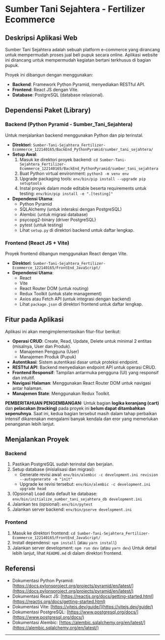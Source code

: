 # Sumber Tani Sejahtera - Fertilizer Ecommerce

## Deskripsi Aplikasi Web

Sumber Tani Sejahtera adalah sebuah platform e-commerce yang dirancang untuk mempermudah proses jual beli pupuk secara online. Aplikasi website ini dirancang untuk mempermudah kegiatan bertani terkhusus di bagian pupuk.

Proyek ini dibangun dengan menggunakan:
* **Backend**: Framework Python Pyramid, menyediakan RESTful API.
* **Frontend**: React JS dengan Vite.
* **Database**: PostgreSQL (database relasional).

## Dependensi Paket (Library)

### Backend (Python Pyramid - Sumber_Tani_Sejahtera)
Untuk menjalankan backend menggunakan Python dan pip terinstal.
* **Direktori**: `Sumber-Tani-Sejahtera_Fertilizer-Ecommerce_122140165/BackEnd_PythonPyramid/sumber_tani_sejahtera/`
* **Setup Awal**:
    1.  Masuk ke direktori proyek backend: `cd Sumber-Tani-Sejahtera_Fertilizer-Ecommerce_122140165/BackEnd_PythonPyramid/sumber_tani_sejahtera`
    2.  Buat Python virtual environment: `python3 -m venv env`
    3.  Upgrade packaging tools: `env/bin/pip install --upgrade pip setuptools`
    4.  Instal proyek dalam mode editable beserta requirements untuk testing: `env/bin/pip install -e ".[testing]"`
* **Dependensi Utama**:
    * Python Pyramid
    * SQLAlchemy (untuk interaksi dengan PostgreSQL)
    * Alembic (untuk migrasi database)
    * psycopg2-binary (driver PostgreSQL)
    * pytest (untuk testing)
    * Lihat `setup.py` di direktori backend untuk daftar lengkap.

### Frontend (React JS + Vite)
Proyek frontend dibangun menggunakan React dengan Vite.
* **Direktori**: `Sumber-Tani-Sejahtera_Fertilizer-Ecommerce_122140165/FrontEnd_JavaScript/`
* **Dependensi Utama**:
    * React
    * Vite
    * React Router DOM (untuk routing)
    * Redux Toolkit (untuk state management)
    * Axios atau Fetch API (untuk integrasi dengan backend)
    * Lihat `package.json` di direktori frontend untuk daftar lengkap.

## Fitur pada Aplikasi
Aplikasi ini akan mengimplementasikan fitur-fitur berikut:
* **Operasi CRUD**: Create, Read, Update, Delete untuk minimal 2 entitas (misalnya, User dan Produk).
    * Manajemen Pengguna (User)
    * Manajemen Produk (Pupuk)
* **Autentikasi**: Sistem autentikasi dasar untuk proteksi endpoint.
* **RESTful API**: Backend menyediakan endpoint API untuk operasi CRUD.
* **Frontend Responsif**: Tampilan antarmuka pengguna (UI) yang responsif dan intuitif.
* **Navigasi Halaman**: Menggunakan React Router DOM untuk navigasi antar halaman.
* **Manajemen State**: Menggunakan Redux Toolkit.

**PEMBERITAHUAN PENGEMBANGAN:**
Untuk bagian **logika keranjang (cart)** dan **pelacakan (tracking)** pada proyek ini **belum dapat ditambahkan sepenuhnya**. Saat ini, kedua bagian tersebut masih dalam tahap perbaikan intensif dikarenakan mengalami banyak kendala dan eror yang memerlukan penanganan lebih lanjut.

## Menjalankan Proyek

### Backend
1.  Pastikan PostgreSQL sudah terinstal dan berjalan.
2.  Setup database (inisialisasi dan migrasi):
    * Generate revisi awal: `env/bin/alembic -c development.ini revision --autogenerate -m "init"`
    * Upgrade ke revisi tersebut: `env/bin/alembic -c development.ini upgrade head`
3.  (Opsional) Load data default ke database: `env/bin/initialize_sumber_tani_sejahtera_db development.ini`
4.  Jalankan tes (opsional): `env/bin/pytest`
5.  Jalankan server backend: `env/bin/pserve development.ini`

### Frontend
1.  Masuk ke direktori frontend: `cd Sumber-Tani-Sejahtera_Fertilizer-Ecommerce_122140165/FrontEnd_JavaScript/`
2.  Install dependensi: `npm install` (atau `yarn install`)
3.  Jalankan server development: `npm run dev` (atau `yarn dev`)
    Untuk detail lebih lanjut, lihat `README.md` di dalam direktori frontend.

## Referensi
* Dokumentasi Python Pyramid: [https://docs.pylonsproject.org/projects/pyramid/en/latest/](https://docs.pylonsproject.org/projects/pyramid/en/latest/)
* Dokumentasi React JS: [https://reactjs.org/docs/getting-started.html](https://reactjs.org/docs/getting-started.html)
* Dokumentasi Vite: [https://vitejs.dev/guide/](https://vitejs.dev/guide/)
* Dokumentasi PostgreSQL: [https://www.postgresql.org/docs/](https://www.postgresql.org/docs/)
* Dokumentasi Alembic: [https://alembic.sqlalchemy.org/en/latest/](https://alembic.sqlalchemy.org/en/latest/)

---
